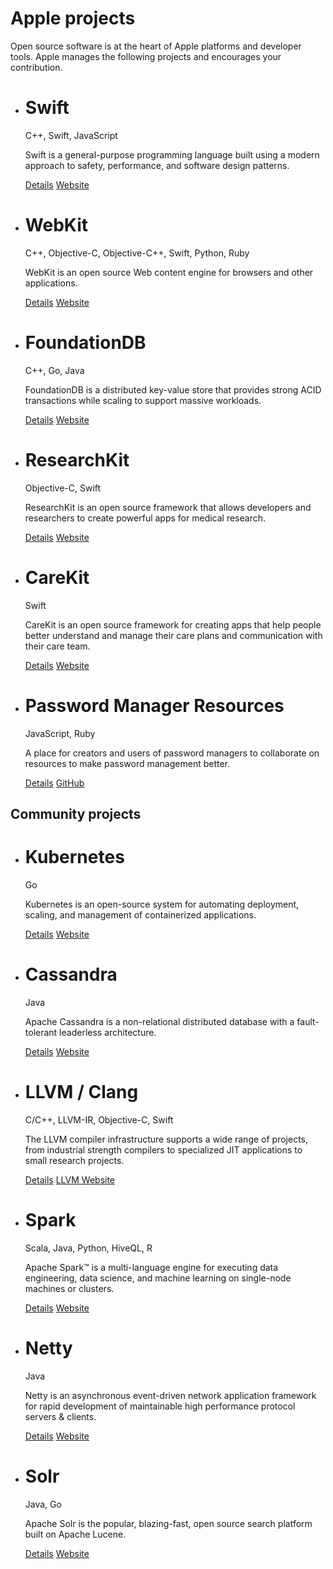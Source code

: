 Apple projects
==========

Open source software is at the heart of Apple platforms and developer tools. Apple manages the following projects and encourages your contribution.

* Swift
  ==========

  C++, Swift, JavaScript

  Swift is a general-purpose programming language built using a modern approach to safety, performance, and software design patterns.

  [Details](https://opensource.apple.com/projects/swift) [Website](https://swift.org/)

* WebKit
  ==========

  C++, Objective-C, Objective-C++, Swift, Python, Ruby

  WebKit is an open source Web content engine for browsers and other applications.

  [Details](https://opensource.apple.com/projects/webkit) [Website](https://webkit.org/)

* FoundationDB
  ==========

  C++, Go, Java

  FoundationDB is a distributed key-value store that provides strong ACID transactions while scaling to support massive workloads.

  [Details](https://opensource.apple.com/projects/foundationdb) [Website](https://foundationdb.org/)

* ResearchKit
  ==========

  Objective-C, Swift

  ResearchKit is an open source framework that allows developers and researchers to create powerful apps for medical research.

  [Details](https://opensource.apple.com/projects/researchkit) [Website](https://www.researchandcare.org/)

* CareKit
  ==========

  Swift

  CareKit is an open source framework for creating apps that help people better understand and manage their care plans and communication with their care team.

  [Details](https://opensource.apple.com/projects/carekit) [Website](https://www.researchandcare.org/)

* Password Manager Resources
  ==========

  JavaScript, Ruby

  A place for creators and users of password managers to collaborate on resources to make password management better.

  [Details](https://opensource.apple.com/projects/password-manager-resources) [GitHub](https://github.com/apple/password-manager-resources)

Community projects
----------

* Kubernetes
  ==========

  Go

  Kubernetes is an open-source system for automating deployment, scaling, and management of containerized applications.

  [Details](https://opensource.apple.com/projects/kubernetes) [Website](https://kubernetes.io/)

* Cassandra
  ==========

  Java

  Apache Cassandra is a non-relational distributed database with a fault-tolerant leaderless architecture.

  [Details](https://opensource.apple.com/projects/cassandra) [Website](https://cassandra.apache.org/)

* LLVM / Clang
  ==========

  C/C++, LLVM-IR, Objective-C, Swift

  The LLVM compiler infrastructure supports a wide range of projects, from industrial strength compilers to specialized JIT applications to small research projects.

  [Details](https://opensource.apple.com/projects/llvm-clang) [LLVM Website](https://llvm.org/)

* Spark
  ==========

  Scala, Java, Python, HiveQL, R

  Apache Spark™ is a multi-language engine for executing data engineering, data science, and machine learning on single-node machines or clusters.

  [Details](https://opensource.apple.com/projects/spark) [Website](https://spark.apache.org/)

* Netty
  ==========

  Java

  Netty is an asynchronous event-driven network application framework for rapid development of maintainable high performance protocol servers & clients.

  [Details](https://opensource.apple.com/projects/netty) [Website](https://netty.io/)

* Solr
  ==========

  Java, Go

  Apache Solr is the popular, blazing-fast, open source search platform built on Apache Lucene.

  [Details](https://opensource.apple.com/projects/solr) [Website](https://solr.apache.org/)
